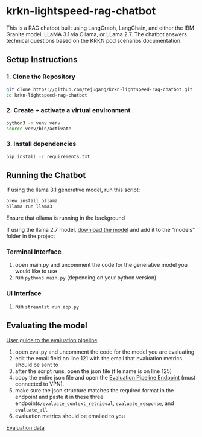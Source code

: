 # krkn-lightspeed-rag-chatbot
This is a RAG chatbot built using LangGraph, LangChain, and either the IBM Granite model, LLaMA 3.1 via Ollama, or LLama 2.7. The chatbot answers technical questions based on the KRKN pod scenarios documentation.

## Setup Instructions

### 1. Clone the Repository
```bash
git clone https://github.com/tejugang/krkn-lightspeed-rag-chatbot.git
cd krkn-lightspeed-rag-chatbot
```

### 2. Create + activate a virtual environment
```bash
python3 -m venv venv
source venv/bin/activate
```
### 3. Install dependencies
```bash
pip install -r requirements.txt
```
## Running the Chatbot

If using the llama 3.1 generative model, run this script: 
```bash
brew install ollama
ollama run llama3
```
Ensure that ollama is running in the background

If using the llama 2.7 model, [download the model](https://huggingface.co/TheBloke/Llama-2-7B-Chat-GGUF/blob/main/llama-2-7b-chat.Q4_K_M.gguf) and add it to the "models" folder in the project

### Terminal Interface
1. open main.py and uncomment the code for the generative model you would like to use
2. run ```python3 main.py``` (depending on your python version)


### UI Interface
1. run ```streamlit run app.py ```

## Evaluating the model
[User guide to the evaluation pipeline](https://docs.google.com/document/d/1Z8KLLzhMC8zJf-aQJg4LkeROuzAB71A5U3-HyiICo8g/edit?tab=t.0)

1. open eval.py and uncomment the code for the model you are evaluating
2. edit the email field on line 121 with the email that evaluation metrics should be sent to
3. after the script runs, open the json file (file name is on line 125)
4. copy the entire json file and open the [Evaluation Pipeline Endpoint](https://evaluation-api-rhsc-ai.apps.int.spoke.preprod.us-east-1.aws.paas.redhat.com/docs#/) (must connected to VPN). 
5. make sure the json structure matches the required format in the endpoint and paste it in these three endpoints```/evaluate_context_retrieval```, ```evaluate_response```, and ```evaluate_all```
6. evaluation metrics should be emailed to you

[Evaluation data](https://drive.google.com/drive/folders/1pLRgeLMEEvxacZML3B7Ges5nnsJr4t-W?usp=drive_link)
